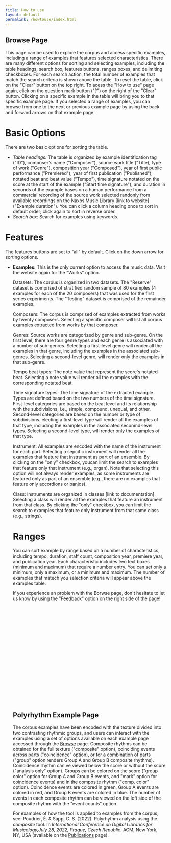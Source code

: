 ```yaml
---
title: How to use
layout: default
permalink: /howtouse/index.html
---
```


## Browse Page

This page can be used to explore the corpus and access specific examples, including a range of examples that features selected characteristics. There are many different options for sorting and selecting examples, including the table headings, search box, features buttons, ranges boxes, and delimiting checkboxes. For each search action, the total number of examples that match the search criteria is shown above the table. To reset the table, click on the "Clear" button on the top right. To acess the "How to use" page again, click on the question mark button ("?") on the right of the "Clear" button. Clicking on a specific example in the table will bring you to that specific example page. If you selected a range of examples, you can browse from one to the next or previous example page by using the back and forward arrows on that example page.

# Basic Options

There are two basic options for sorting the table.

<ul><li><em>Table headings:</em> The table is organized by example identification tag ("ID"), composer's name ("Composer"), source work title ("Title), type of work ("Genre"), composition year ("Composed"), year of first public performance ("Premiered"), year of first publication ("Published"), notated beat and beat value ("Tempo"), time signature notated on the score at the start of the example ("Start time signature"), and duration in seconds of the example bases on a human performance from a commercial recording of the source work selected randonly from available recordings on the Naxos Music Library [link to website] ("Example duration"). You can click a column heading once to sort in default order; click again to sort in reverse order.</li>

<li><em>Search box:</em> Search for examples using keywords.</li></ul>

# Features

The features buttons are set to "all" by default. Click on the down arrow for sorting options.

<ul><li><b>Examples:</b> This is the only current option to access the music data. Visit the website again for the "Works" option.</li>

Datasets: The corpus is organized in two datasets. The "Reserve" dataset is comprised of stratified random sample of 80 examples (4 examples for each of the 20 composers) that was used for the first series experiments. The "Testing" dataset is comprised of the remainder examples.

Composers: The corpus is comprised of examples extracted from works by twenty composers. Selecting a specific composer will list all corpus examples extracted from works by that composer.

Genres: Source works are categorized by genre and sub-genre. On the first level, there are four genre types and each genre is associated with a number of sub-genres. Selecting a first-level genre will render all the examples in that genre, including the examples in the associated sub-genres. Selecting a second-level genre, will render only the examples in that sub-genre.

Tempo beat types: The note value that represent the score's notated beat. Selecting a note value will render all the examples with the corresponding notated beat.

Time signature types: The time signature of the extracted example. Types are defined based on the two numbers of the time signature. First-level categories are based on the beat level and its relationship with the subdivisions, i.e., simple, compound, unequal, and other. Second-level categories are based on the number or type of subdivisions. electing a first-level type will render all the examples of that type, including the examples in the associated seconmd-level types. Selecting a second-level type, will render only the examples of that type.

Instrument: All examples are encoded with the name of the instrument for each part. Selecting a sepcific instrument will render all the examples that feature that instrument as part of an ensemble. By clicking on the "only" checkbox, youcan limit the search to examples that feature only that instrument (e.g., organ). Note that selecting this option will not always render examples, as some instruments are featured only as part of an ensemble (e.g., there are no examples that feature only accordions or banjos).

Class: Instruments are organized in classes [link to documentation]. Selecting a class will render all the examples that feature an instrument from that class. By clicking the "only" checkbox, you can limit the search to examples that feature only instrument from that same class (e.g., strings).

# Ranges

You can sort example by range based on a number of characteristics, including tempo, duration, staff count, composition year, premiere year, and publication year. Each characteristic includes two text boxes (minimum and maximum) that require a number entry. You can set only a minimum, only a maximum, or a minimum and maximum. The number of examples that matech you selection criteria will appear above the examples table.

If you experience an problem with the Borwse page, don't hesitate to let us know by using the "Feedback" option on the right side of the page!

<div style="height:300px"></div>

## Polyrhythm Example Page

The corpus examples have been encoded with the texture divided into two contrasting rhythmic groups, and users can interact with the examples using a set of options available on each example page accessed through the <a href="https://polyrhythm.humdrum.org/browse/">Browse</a> page. Composite rhythms can be obtained for the full texture ("composite" option), coinciding events across parts ("coincidence" option), or for a combination of parts ("group" option renders Group A and Group B composite rhythms). Coincidence rhythm can ve viewed below the score or without the score ("analysis only" option). Groups can be colored on the score ("group color" option for Group A and Group B events, and "mark" option for coincidence events) and in the composite rhythm ("comp. color" option). Coincidence events are colored in green, Group A events are colored in red, and Group B events are colored in blue. The number of events in each composite rhythm can be viewed on the left side of the composite rhythm with the "event counts" option. 

For examples of how the tool is applied to examples from the corpus, see: Poudrier, È. & Sapp, C. S. (2022). Polyrhythm analysis using the <i>composite</i> tool. In <i>International Conference on Digital Libraries for Musicology,July 28, 2022, Prague, Czech Republic</i>. ACM, New York, NY, USA (available on the <a href="https://polyrhythm.humdrum.org/publications">Publications</a> page).


